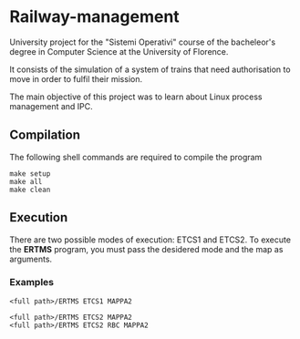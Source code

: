 
# Railway-management

University project for the "Sistemi Operativi" course of the bacheleor's degree in Computer Science at the University of Florence. 

It consists of the simulation of a system of trains that need authorisation to move in order to fulfil their mission.

The main objective of this project was to learn about Linux process management and IPC.

## Compilation

The following shell commands are required to compile the program
```
make setup
make all
make clean
```

## Execution

There are two possible modes of execution: ETCS1 and ETCS2.
To execute the **ERTMS** program, you must pass the desidered mode and the map as arguments.

### Examples

```
<full path>/ERTMS ETCS1 MAPPA2
```

```
<full path>/ERTMS ETCS2 MAPPA2
<full path>/ERTMS ETCS2 RBC MAPPA2
```

